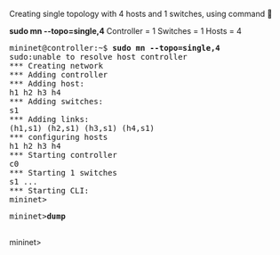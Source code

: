 Creating single topology with 4 hosts and 1 switches, using command :8ball: 


<b>sudo mn --topo=single,4</b>
Controller = 1
Switches = 1
Hosts      = 4 
<pre>
mininet@controller:~$ <b>sudo mn --topo=single,4</b>
sudo:unable to resolve host controller
*** Creating network
*** Adding controller
*** Adding host:
h1 h2 h3 h4
*** Adding switches:
s1
*** Adding links:
(h1,s1) (h2,s1) (h3,s1) (h4,s1)
*** configuring hosts
h1 h2 h3 h4
*** Starting controller
c0
*** Starting 1 switches
s1 ...
*** Starting CLI:
mininet>
</pre>

<pre>
mininet><b>dump</b>
<host h1: h1-eth0:10.0.0.1 pid=1215>
</pre>
<host h2: h2-eth0:10.0.0.2 pid=1219>
<host h3: h3-eth0:10.0.0.3 pid=1221>
<host h4: h4-eth0:10.0.0.4 pid=1223>
<OVSSwitch s1: lo:127.0.0.1,s1-eth1:none,s1-eth2:none,s1-eth3:none,s1-eth4:none
pid=1228>
<Controller c0:127.0.0.1:6633 pid=1208>
mininet> 


